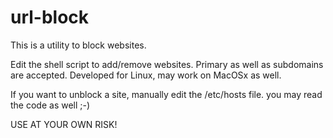 # url-block
This is a utility to block websites. 

Edit the shell script to add/remove websites. Primary as well as subdomains are accepted. 
Developed for Linux, may work on MacOSx as well. 

If you want to unblock a site, manually edit the /etc/hosts file. you may read the code as well ;-) 

USE AT YOUR OWN RISK!


